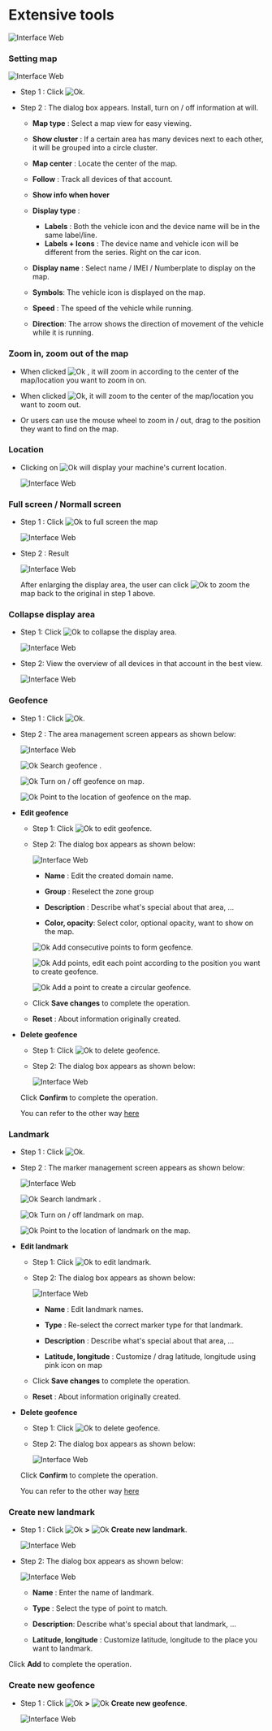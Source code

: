# Extensive tools

<span style="display:block;text-align:left">![Interface Web](/docs/assets/images/web-interface/map/map-tool.png)

### Setting map

<span style="display:block;text-align:left">![Interface Web](/docs/assets/images/web-interface/map/setting-map.png)

* Step 1 : Click <span class="icon-left ">![Ok](/docs/assets/images/web-interface/icon/SVG/icons8-gear.svg).

* Step 2 : The dialog box appears. Install, turn on / off information at will.

    * **Map type** : Select a map view for easy viewing.

    * **Show cluster** : If a certain area has many devices next to each other, it will be grouped into a circle cluster.

    * **Map center** : Locate the center of the map.

    * **Follow** : Track all devices of that account.
    * **Show info when hover** 

    * **Display type** :

        * **Labels** : Both the vehicle icon and the device name will be in the same label/line.
        * **Labels + Icons** : The device name and vehicle icon will be different from the series. Right on the car icon.

    * **Display name** : Select name / IMEI / Numberplate to display on the map.

    * **Symbols**: The vehicle icon is displayed on the map.

    * **Speed** : The speed of the vehicle while running.

    * **Direction**: The arrow shows the direction of movement of the vehicle while it is running.

### Zoom in, zoom out of the map

* When clicked <span class="icon-left svg-filter-info">![Ok](/docs/assets/images/web-interface/icon/SVG/plus-circle.svg) , it will zoom in according to the center of the map/location you want to zoom in on.

* When clicked <span class="icon-left svg-filter-info">![Ok](/docs/assets/images/web-interface/icon/SVG/minus-circle.svg), it will zoom to the center of the map/location you want to zoom out.

* Or users can use the mouse wheel to zoom in / out, drag to the position they want to find on the map.

### Location

* Clicking on <span class="icon-left svg-filter-info">![Ok](/docs/assets/images/web-interface/icon/SVG/location.svg) will display your machine's current location.

    <span style="display:block;text-align:left">![Interface Web](/docs/assets/images/web-english/map/location-1.png)

### Full screen / Normall screen 

* Step 1 :  Click <span class="icon-left svg-filter-info">![Ok](/docs/assets/images/web-interface/icon/SVG/full-screen.svg) to full screen the map

    <span style="display:block;text-align:left">![Interface Web](/docs/assets/images/web-english/map/full-screen.png)

* Step 2 : Result
 
    <span style="display:block;text-align:left">![Interface Web](/docs/assets/images/web-english/map/normall-screen.png)

    After enlarging the display area, the user can click  <span class="icon-left svg-filter-info">![Ok](/docs/assets/images/web-interface/icon/SVG/normal-screen.svg) to zoom the map back to the original in step 1 above.

### Collapse display area

* Step 1: Click <span class="icon-left svg-filter-info">![Ok](/docs/assets/images/web-interface/icon/SVG/direction-arrow-fit.svg) to collapse the display area.

    <span style="display:block;text-align:left">![Interface Web](/docs/assets/images/web-english/map/display-area..png)

* Step 2: View the overview of all devices in that account in the best view.

    <span style="display:block;text-align:left">![Interface Web](/docs/assets/images/web-english/map/display-area-1.png)


### Geofence

* Step 1 : Click <span class="icon-left svg-filter-info">![Ok](/docs/assets/images/web-interface/icon/SVG/pentagon.svg). 

* Step 2 : The area management screen appears as shown below:

    <span style="display:block;text-align:left">![Interface Web](/docs/assets/images/web-english/map/geofence.png)

    <span class="icon-left svg-filter-info">![Ok](/docs/assets/images/web-interface/icon/SVG/search.svg) Search geofence .

    <span class="icon-left svg-filter-tick">![Ok](/docs/assets/images/web-interface/icon/SVG/check-square1.svg) Turn on / off geofence on map.

    <span class="icon-left svg-filter-circlepurple">![Ok](/docs/assets/images/web-interface/icon/SVG/accuracy.svg) Point to the location of geofence on the map.

* **Edit geofence**

    * Step 1: Click <span class="icon-left svg-filter-circlepurple">![Ok](/docs/assets/images/web-interface/icon/SVG/edit.svg) to edit geofence.
  
    * Step 2: The dialog box appears as shown below:

        <span style="display:block;text-align:left">![Interface Web](/docs/assets/images/web-english/map/edit-geofence.png)

        * **Name** : Edit the created domain name.
    
        * **Group** : Reselect the zone group

        * **Description** : Describe what's special about that area, ...
    
        * **Color, opacity**: Select color, optional opacity, want to show on the map.
   
        <span class="icon-left svg-filter-info">![Ok](/docs/assets/images/web-interface/icon/SVG/polygon.svg) Add consecutive points to form  geofence.

        <span class="icon-left svg-filter-info">![Ok](/docs/assets/images/web-interface/icon/SVG/square-full.svg) Add points, edit each point according to the position you want to create geofence.

        
        <span class="icon-left svg-filter-info">![Ok](/docs/assets/images/web-interface/icon/SVG/circle1.svg) Add a point to create a circular geofence.

    * Click **Save changes** to complete the operation.

    * **Reset** : About information originally created.

* **Delete geofence**

    * Step 1: Click <span class="icon-left svg-filter-circlepurple">![Ok](/docs/assets/images/web-interface/icon/SVG/trash-alt.svg) to delete geofence.

    * Step 2: The dialog box appears as shown below:

        <span style="display:block;text-align:left">![Interface Web](/docs/assets/images/web-english/map/delete-geofence.png)

    Click **Confirm** to complete the operation.

    You can refer to the other way [here](modules/web-interface/tracking/manage-region/#manage-region)

### Landmark

* Step 1 : Click  <span class="icon-left svg-filter-info">![Ok](/docs/assets/images/web-interface/icon/SVG/map-marked.svg). 

* Step 2 : The marker management screen appears as shown below:

    <span style="display:block;text-align:left">![Interface Web](/docs/assets/images/web-english/map/landmark.png)

    <span class="icon-left svg-filter-info">![Ok](/docs/assets/images/web-interface/icon/SVG/search.svg) Search landmark .

    <span class="icon-left svg-filter-tick">![Ok](/docs/assets/images/web-interface/icon/SVG/check-square1.svg) Turn on / off landmark on map.

    <span class="icon-left svg-filter-circlepurple">![Ok](/docs/assets/images/web-interface/icon/SVG/accuracy.svg) Point to the location of landmark on the map.

* **Edit landmark**

    * Step 1: Click <span class="icon-left svg-filter-circlepurple">![Ok](/docs/assets/images/web-interface/icon/SVG/edit.svg) to edit landmark.
  
    * Step 2: The dialog box appears as shown below:

        <span style="display:block;text-align:left">![Interface Web](/docs/assets/images/web-english/map/edit-landmark.png)

        * **Name** : Edit landmark names.
    
        * **Type** : Re-select the correct marker type for that landmark.

        * **Description** : Describe what's special about that area, ...
    
        * **Latitude, longitude** : Customize / drag latitude, longitude using pink icon on map

    * Click **Save changes** to complete the operation.

    * **Reset** : About information originally created.

* **Delete geofence**

    * Step 1: Click <span class="icon-left svg-filter-circlepurple">![Ok](/docs/assets/images/web-interface/icon/SVG/trash-alt.svg) to delete geofence.

    * Step 2: The dialog box appears as shown below:

        <span style="display:block;text-align:left">![Interface Web](/docs/assets/images/web-english/map/delete-landmark.png)

    Click **Confirm** to complete the operation.

    You can refer to the other way [here](modules/web-interface/tracking/manage-poi/#manage-poi)


 ### Create new landmark
 * Step 1 : Click  <span class="icon-left svg-filter-info">![Ok](/docs/assets/images/web-interface/icon/SVG/plus-square.svg) **>** <span class="icon-left svg-filter-info">![Ok](/docs/assets/images/web-interface/icon/SVG/place-marker-2.svg) **Create new landmark**.

    <span style="display:block;text-align:left">![Interface Web](/docs/assets/images/web-english/map/create-landmark.png)

* Step 2: The dialog box appears as shown below:

    <span style="display:block;text-align:left">![Interface Web](/docs/assets/images/web-english/map/create-landmark-2.png)

    * **Name** : Enter the name of landmark.

    * **Type** : Select the type of point to match.

    * **Description**: Describe what's special about that landmark, ...

    * **Latitude, longitude** : Customize latitude, longitude to the place you want to landmark.

Click **Add** to complete the operation.

### Create new geofence

- Step 1 : Click  <span class="icon-left svg-filter-info">![Ok](/docs/assets/images/web-interface/icon/SVG/plus-square.svg) **>** <span class="icon-left svg-filter-info">![Ok](/docs/assets/images/web-interface/icon/SVG/polygon.svg) **Create new geofence**.

    <span style="display:block;text-align:left">![Interface Web](/docs/assets/images/web-english/map/create-geofence.png)





